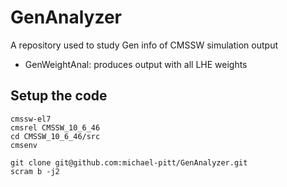 # GenAnalyzer
A repository used to study Gen info of CMSSW simulation output

 - GenWeightAnal: produces output with all LHE weights

## Setup the code

```
cmssw-el7
cmsrel CMSSW_10_6_46
cd CMSSW_10_6_46/src
cmsenv

git clone git@github.com:michael-pitt/GenAnalyzer.git
scram b -j2
```

